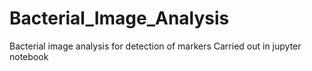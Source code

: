 # Bacterial_Image_Analysis
Bacterial image analysis for detection of markers
Carried out in jupyter notebook
